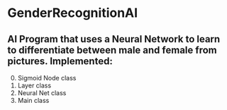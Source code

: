 # GenderRecognitionAI
AI Program that uses a Neural Network to learn to differentiate between male and female from pictures.
Implemented:
------------
0. Sigmoid Node class
1. Layer class
2. Neural Net class
3. Main class
